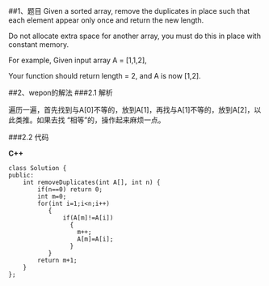 ##1、题目
Given a sorted array, remove the duplicates in place such that each element appear only once and return the new length.

Do not allocate extra space for another array, you must do this in place with constant memory.

For example,
Given input array A = [1,1,2],

Your function should return length = 2, and A is now [1,2]. 


##2、wepon的解法
###2.1 解析

遍历一遍，首先找到与A[0]不等的，放到A[1]，再找与A[1]不等的，放到A[2]，以此类推。如果去找 “相等”的，操作起来麻烦一点。

###2.2 代码

**C++**
    
    class Solution {
    public:
        int removeDuplicates(int A[], int n) {
            if(n==0) return 0;
            int m=0;
            for(int i=1;i<n;i++)
               {
                   if(A[m]!=A[i])
                     {
                       m++;
                       A[m]=A[i];
                     }
               } 
            return m+1;
        }
    };